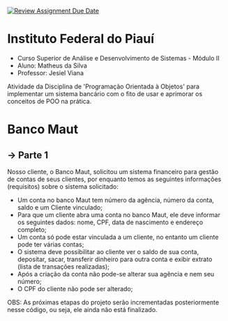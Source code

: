 [![Review Assignment Due Date](https://classroom.github.com/assets/deadline-readme-button-24ddc0f5d75046c5622901739e7c5dd533143b0c8e959d652212380cedb1ea36.svg)](https://classroom.github.com/a/INZ2UqYN)

# Instituto Federal do Piauí
- Curso Superior de Análise e Desenvolvimento de Sistemas - Módulo II
- Aluno: Matheus da Silva
- Professor: Jesiel Viana

Atividade da Disciplina de 'Programação Orientada à Objetos' para implementar um sistema bancário com o fito de usar e aprimorar os conceitos de POO na prática.

# Banco Maut
## -> Parte 1

Nosso cliente, o Banco Maut,  solicitou um sistema financeiro para gestão de contas de seus clientes, por enquanto temos as seguintes informações (requisitos) sobre o sistema solicitado:
    
- Um conta no banco Maut tem número da agência, número da conta, saldo e um Cliente vinculado;
- Para que um cliente abra uma conta no banco Maut, ele deve informar os seguintes dados: nome, CPF, data de nascimento e endereço completo;
- Um conta só pode estar vinculada a um cliente, no entanto um cliente pode ter várias contas;
- O sistema deve possibilitar ao cliente ver o saldo de sua conta, depositar, sacar, transferir dinheiro para outra conta e exibir extrato (lista de transações realizadas);
- Após a criação da conta não pode-se alterar sua agência e nem seu número;
- O CPF do cliente não pode ser alterado;

OBS: As próximas etapas do projeto serão incrementadas posteriormente nesse código, ou seja, ele ainda não está finalizado.
